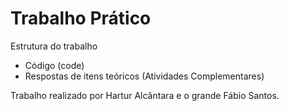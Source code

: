 # Trabalho Prático

Estrutura do trabalho

- Código (code)
- Respostas de itens teóricos (Atividades Complementares)

Trabalho realizado por Hartur Alcântara e o grande Fábio Santos.
